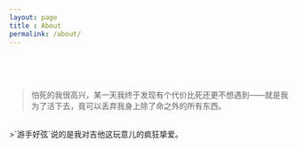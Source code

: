 ```yaml
---
layout: page
title : About
permalink: /about/
---
```

<div style="padding-top: 3.5em;"></div>

>怕死的我很高兴，某一天我终于发现有个代价比死还更不想遇到——就是我为了活下去，竟可以丢弃我身上除了命之外的所有东西。<br/>
<br/>
>`游手好弦`说的是我对吉他这玩意儿的疯狂挚爱。
